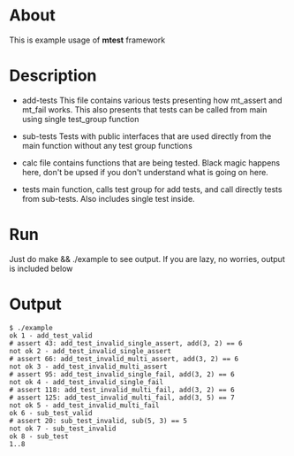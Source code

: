 About
=====

This is example usage of **mtest** framework

Description
===========

  * add-tests
    This file contains various tests presenting how mt_assert and mt_fail works.
    This also presents that tests can be called from main using single
    test_group function

  * sub-tests
    Tests with public interfaces that are used directly from the main function
    without any test group functions

  * calc
    file contains functions that are being tested. Black magic happens here,
    don't be upsed if you don't understand what is going on here.

  * tests
    main function, calls test group for add tests, and call directly tests from
    sub-tests. Also includes single test inside.

Run
===

Just do make && ./example to see output. If you are lazy, no worries, output is
included below

Output
======

~~~{.sh}
$ ./example
ok 1 - add_test_valid
# assert 43: add_test_invalid_single_assert, add(3, 2) == 6
not ok 2 - add_test_invalid_single_assert
# assert 66: add_test_invalid_multi_assert, add(3, 2) == 6
not ok 3 - add_test_invalid_multi_assert
# assert 95: add_test_invalid_single_fail, add(3, 2) == 6
not ok 4 - add_test_invalid_single_fail
# assert 118: add_test_invalid_multi_fail, add(3, 2) == 6
# assert 125: add_test_invalid_multi_fail, add(3, 5) == 7
not ok 5 - add_test_invalid_multi_fail
ok 6 - sub_test_valid
# assert 20: sub_test_invalid, sub(5, 3) == 5
not ok 7 - sub_test_invalid
ok 8 - sub_test
1..8
~~~
